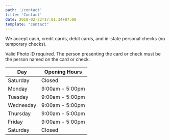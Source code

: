 ```yaml
---
path: '/contact'
title: 'Contact'
date: 2018-02-22T17:01:34+07:00
template: "contact"
---
```


We accept cash, credit cards, debit cards, and in-state personal checks (no temporary checks).

Valid Photo ID required. The person presenting the card or check must be the person named on the card or check.

| Day       | Opening Hours   |
| --------- | --------------- |
| Saturday  | Closed          |
| Monday    | 9:00am - 5:00pm |
| Tuesday   | 9:00am - 5:00pm |
| Wednesday | 9:00am - 5:00pm |
| Thursday  | 9:00am - 5:00pm |
| Friday    | 9:00am - 5:00pm |
| Saturday  | Closed          |

